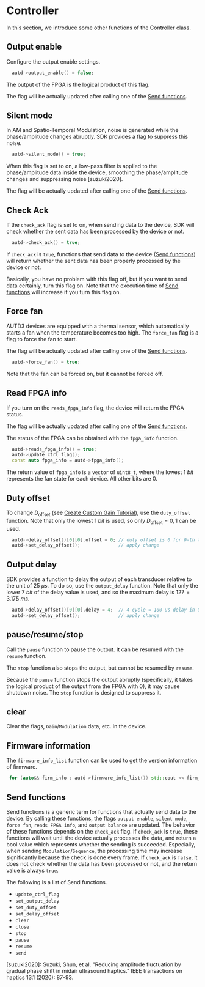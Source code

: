 # Controller

In this section, we introduce some other functions of the Controller class.

## Output enable

Configure the output enable settings.
```cpp
  autd->output_enable() = false;
```
The output of the FPGA is the logical product of this flag.

The flag will be actually updated after calling one of the [Send functions](#send-functions).

## Silent mode

In AM and Spatio-Temporal Modulation, noise is generated while the phase/amplitude changes abruptly.
SDK provides a flag to suppress this noise.
```cpp
  autd->silent_mode() = true;
```
When this flag is set to on, a low-pass filter is applied to the phase/amplitude data inside the device, smoothing the phase/amplitude changes and suppressing noise [suzuki2020].

The flag will be actually updated after calling one of the [Send functions](#send-functions).

## Check Ack

If the `check_ack` flag is set to on, when sending data to the device, SDK will check whether the sent data has been processed by the device or not.
```cpp
  autd->check_ack() = true;
```
If `check_ack` is `true`, functions that send data to the device ([Send functions](#send-functions)) will return whether the sent data has been properly processed by the device or not.

Basically, you have no problem with this flag off, but if you want to send data certainly, turn this flag on.
Note that the execution time of [Send functions](#send-functions) will increase if you turn this flag on.

## Force fan

AUTD3 devices are equipped with a thermal sensor, which automatically starts a fan when the temperature becomes too high.
The `force_fan` flag is a flag to force the fan to start.

The flag will be actually updated after calling one of the [Send functions](#send-functions).

```cpp
  autd->force_fan() = true;
```

Note that the fan can be forced on, but it cannot be forced off.

## Read FPGA info

If you turn on the `reads_fpga_info` flag, the device will return the FPGA status.

The flag will be actually updated after calling one of the [Send functions](#send-functions).

The status of the FPGA can be obtained with the `fpga_info` function.
```cpp
  autd->reads_fpga_info() = true;
  autd->update_ctrl_flag();
  const auto fpga_info = autd->fpga_info();
```
The return value of `fpga_info` is a `vector` of `uint8_t`, where the lowest $\SI{1}{bit}$ represents the fan state for each device.
All other bits are 0.

## Duty offset

To change $D_\text{offset}$ (see [Create Custom Gain Tutorial](gain.md#create-custom-gain-tutorial)), use the `duty_offset` function.
Note that only the lowest $\SI{1}{bit}$ is used, so only $D_\text{offset}=0,1$ can be used.

```cpp
  autd->delay_offset()[0][0].offset = 0; // duty offset is 0 for 0-th transducer 
  autd->set_delay_offset();              // apply change
```

## Output delay

SDK provides a function to delay the output of each transducer relative to the unit of $\SI{25}{μs}$.
To do so, use the `output_delay` function.
Note that only the lower $\SI{7}{bit}$ of the delay value is used, and so the maximum delay is $127=\SI{3.175}{ms}$.

```cpp
  autd->delay_offset()[0][0].delay = 4;  // 4 cycle = 100 us delay in 0-th transducer
  autd->set_delay_offset();              // apply change
```

## pause/resume/stop

Call the `pause` function to pause the output.
It can be resumed with the `resume` function.

The `stop` function also stops the output, but cannot be resumed by `resume`.

Because the `pause` function stops the output abruptly (specifically, it takes the logical product of the output from the FPGA with 0), it may cause shutdown noise.
The `stop` function is designed to suppress it.

## clear

Clear the flags, `Gain`/`Modulation` data, etc. in the device.

## Firmware information

The `firmware_info_list` function can be used to get the version information of firmware.

```cpp
 for (auto&& firm_info : autd->firmware_info_list()) std::cout << firm_info << std::endl;
```

## Send functions

Send functions is a generic term for functions that actually send data to the device.
By calling these functions, the flags `output enable`, `silent mode`, `force fan`, `reads FPGA info`, and `output balance` are updated.
The behavior of these functions depends on the `check_ack` flag.
If `check_ack` is `true`, these functions will wait until the device actually processes the data, and return a bool value which represents whether the sending is succeeded.
Especially, when sending `Modulation`/`Sequence`, the processing time may increase significantly because the check is done every frame.
If `check_ack` is `false`, it does not check whether the data has been processed or not, and the return value is always `true`.

The following is a list of Send functions.

* `update_ctrl_flag`
* `set_output_delay`
* `set_duty_offset`
* `set_delay_offset`
* `clear`
* `close`
* `stop`
* `pause`
* `resume`
* `send`

[suzuki2020]: Suzuki, Shun, et al. "Reducing amplitude fluctuation by gradual phase shift in midair ultrasound haptics." IEEE transactions on haptics 13.1 (2020): 87-93.
